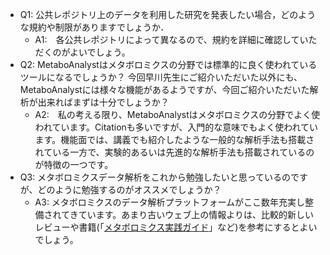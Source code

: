 - Q1: 公共レポジトリ上のデータを利用した研究を発表したい場合，どのような規約や制限がありますでしょうか．
  - A1:　各公共レポジトリによって異なるので、規約を詳細に確認していただくのがよいでしょう。
- Q2: MetaboAnalystはメタボロミクスの分野では標準的に良く使われているツールになるでしょうか？ 今回早川先生にご紹介いただいた以外にも、MetaboAnalystには様々な機能があるようですが、今回ご紹介いただいた解析が出来ればまずは十分でしょうか？
  - A2:　私の考える限り、MetaboAnalystはメタボロミクスの分野でよく使われています。Citationも多いですが、入門的な意味でもよく使われています。機能面では、講義でも紹介したような一般的な解析手法も搭載されている一方で、実験的あるいは先進的な解析手法も搭載されているのが特徴の一つです。
- Q3: メタボロミクスデータ解析をこれから勉強したいと思っているのですが、どのように勉強するのがオススメでしょうか？
  - A3: メタボロミクスのデータ解析プラットフォームがここ数年充実し整備されてきています。あまり古いウェブ上の情報よりは、比較的新しいレビューや書籍(「[メタボロミクス実践ガイド](https://www.yodosha.co.jp/yodobook/book/9784758122511/)」など)を参考にするとよいでしょう。       
